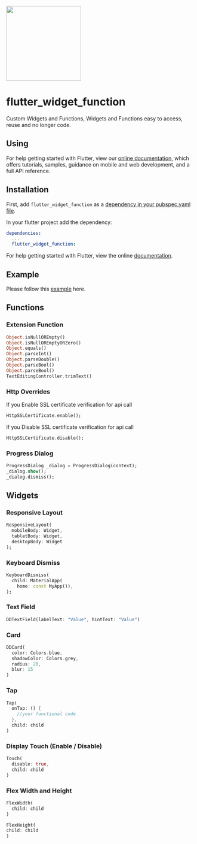 [<img src="https://datadirr.com/datadirr.png" width="200" />](https://datadirr.com)


# flutter_widget_function

Custom Widgets and Functions, Widgets and Functions easy to access, reuse and no longer code.

## Using

For help getting started with Flutter, view our
[online documentation](https://pub.dev/documentation/flutter_widget_function/latest), which offers tutorials,
samples, guidance on mobile and web development, and a full API reference.

## Installation

First, add `flutter_widget_function` as a [dependency in your pubspec.yaml file](https://flutter.dev/docs/development/platform-integration/platform-channels).

In your flutter project add the dependency:

```yml
dependencies:
  ...
  flutter_widget_function:
```

For help getting started with Flutter, view the online
[documentation](https://flutter.io/).

## Example

Please follow this [example](https://github.com/datadirr/flutter_widget_function/tree/master/example) here.

## Functions

### Extension Function

```dart
Object.isNullOREmpty()
Object.isNullOREmptyORZero()
Object.equals()
Object.parseInt()
Object.parseDouble()
Object.parseBool()
Object.parseBool()
TextEditingController.trimText()
```


### Http Overrides

If you Enable SSL certificate verification for api call
```dart
HttpSSLCertificate.enable();
```

If you Disable SSL certificate verification for api call
```dart
HttpSSLCertificate.disable();
```


### Progress Dialog

```dart
ProgressDialog _dialog = ProgressDialog(context);
_dialog.show();
_dialog.dismiss();
```




## Widgets

### Responsive Layout

```dart
ResponsiveLayout(
  mobileBody: Widget,
  tabletBody: Widget,
  desktopBody: Widget
);
```


### Keyboard Dismiss

```dart
KeyboardDismiss(
  child: MaterialApp(
    home: const MyApp()),
);
```


### Text Field

```dart
DDTextField(labelText: "Value", hintText: "Value")
```


### Card

```dart
DDCard(
  color: Colors.blue,
  shadowColor: Colors.grey,
  radius: 20,
  blur: 15
)
```


### Tap

```dart
Tap(
  onTap: () {
    //your functional code  
  },
  child: child
)
```


### Display Touch (Enable / Disable)

```dart
Touch(
  disable: true,
  child: child
)
```


### Flex Width and Height

```dart
FlexWidth(
  child: child
)

FlexHeight(
child: child
)
```